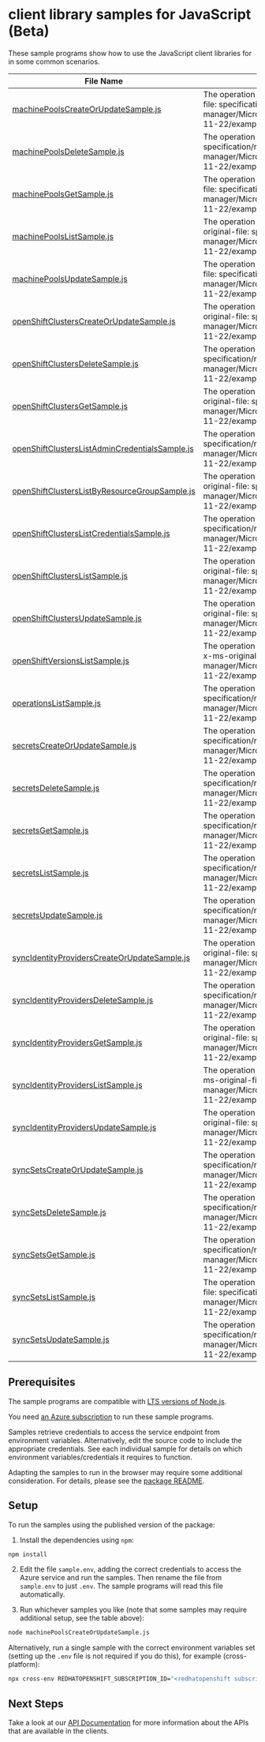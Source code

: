 # client library samples for JavaScript (Beta)

These sample programs show how to use the JavaScript client libraries for in some common scenarios.

| **File Name**                                                                                 | **Description**                                                                                                                                                                                                                                  |
| --------------------------------------------------------------------------------------------- | ------------------------------------------------------------------------------------------------------------------------------------------------------------------------------------------------------------------------------------------------ |
| [machinePoolsCreateOrUpdateSample.js][machinepoolscreateorupdatesample]                       | The operation returns properties of a MachinePool. x-ms-original-file: specification/redhatopenshift/resource-manager/Microsoft.RedHatOpenShift/openshiftclusters/stable/2023-11-22/examples/MachinePools_CreateOrUpdate.json                    |
| [machinePoolsDeleteSample.js][machinepoolsdeletesample]                                       | The operation returns nothing. x-ms-original-file: specification/redhatopenshift/resource-manager/Microsoft.RedHatOpenShift/openshiftclusters/stable/2023-11-22/examples/MachinePools_Delete.json                                                |
| [machinePoolsGetSample.js][machinepoolsgetsample]                                             | The operation returns properties of a MachinePool. x-ms-original-file: specification/redhatopenshift/resource-manager/Microsoft.RedHatOpenShift/openshiftclusters/stable/2023-11-22/examples/MachinePools_Get.json                               |
| [machinePoolsListSample.js][machinepoolslistsample]                                           | The operation returns properties of each MachinePool. x-ms-original-file: specification/redhatopenshift/resource-manager/Microsoft.RedHatOpenShift/openshiftclusters/stable/2023-11-22/examples/MachinePools_List.json                           |
| [machinePoolsUpdateSample.js][machinepoolsupdatesample]                                       | The operation returns properties of a MachinePool. x-ms-original-file: specification/redhatopenshift/resource-manager/Microsoft.RedHatOpenShift/openshiftclusters/stable/2023-11-22/examples/MachinePools_Update.json                            |
| [openShiftClustersCreateOrUpdateSample.js][openshiftclusterscreateorupdatesample]             | The operation returns properties of a OpenShift cluster. x-ms-original-file: specification/redhatopenshift/resource-manager/Microsoft.RedHatOpenShift/openshiftclusters/stable/2023-11-22/examples/OpenShiftClusters_CreateOrUpdate.json         |
| [openShiftClustersDeleteSample.js][openshiftclustersdeletesample]                             | The operation returns nothing. x-ms-original-file: specification/redhatopenshift/resource-manager/Microsoft.RedHatOpenShift/openshiftclusters/stable/2023-11-22/examples/OpenShiftClusters_Delete.json                                           |
| [openShiftClustersGetSample.js][openshiftclustersgetsample]                                   | The operation returns properties of a OpenShift cluster. x-ms-original-file: specification/redhatopenshift/resource-manager/Microsoft.RedHatOpenShift/openshiftclusters/stable/2023-11-22/examples/OpenShiftClusters_Get.json                    |
| [openShiftClustersListAdminCredentialsSample.js][openshiftclusterslistadmincredentialssample] | The operation returns the admin kubeconfig. x-ms-original-file: specification/redhatopenshift/resource-manager/Microsoft.RedHatOpenShift/openshiftclusters/stable/2023-11-22/examples/OpenShiftClusters_ListAdminCredentials.json                |
| [openShiftClustersListByResourceGroupSample.js][openshiftclusterslistbyresourcegroupsample]   | The operation returns properties of each OpenShift cluster. x-ms-original-file: specification/redhatopenshift/resource-manager/Microsoft.RedHatOpenShift/openshiftclusters/stable/2023-11-22/examples/OpenShiftClusters_ListByResourceGroup.json |
| [openShiftClustersListCredentialsSample.js][openshiftclusterslistcredentialssample]           | The operation returns the credentials. x-ms-original-file: specification/redhatopenshift/resource-manager/Microsoft.RedHatOpenShift/openshiftclusters/stable/2023-11-22/examples/OpenShiftClusters_ListCredentials.json                          |
| [openShiftClustersListSample.js][openshiftclusterslistsample]                                 | The operation returns properties of each OpenShift cluster. x-ms-original-file: specification/redhatopenshift/resource-manager/Microsoft.RedHatOpenShift/openshiftclusters/stable/2023-11-22/examples/OpenShiftClusters_List.json                |
| [openShiftClustersUpdateSample.js][openshiftclustersupdatesample]                             | The operation returns properties of a OpenShift cluster. x-ms-original-file: specification/redhatopenshift/resource-manager/Microsoft.RedHatOpenShift/openshiftclusters/stable/2023-11-22/examples/OpenShiftClusters_Update.json                 |
| [openShiftVersionsListSample.js][openshiftversionslistsample]                                 | The operation returns the installable OpenShift versions as strings. x-ms-original-file: specification/redhatopenshift/resource-manager/Microsoft.RedHatOpenShift/openshiftclusters/stable/2023-11-22/examples/OpenShiftVersions_List.json       |
| [operationsListSample.js][operationslistsample]                                               | The operation returns the RP operations. x-ms-original-file: specification/redhatopenshift/resource-manager/Microsoft.RedHatOpenShift/openshiftclusters/stable/2023-11-22/examples/Operations_List.json                                          |
| [secretsCreateOrUpdateSample.js][secretscreateorupdatesample]                                 | The operation returns properties of a Secret. x-ms-original-file: specification/redhatopenshift/resource-manager/Microsoft.RedHatOpenShift/openshiftclusters/stable/2023-11-22/examples/Secrets_CreateOrUpdate.json                              |
| [secretsDeleteSample.js][secretsdeletesample]                                                 | The operation returns nothing. x-ms-original-file: specification/redhatopenshift/resource-manager/Microsoft.RedHatOpenShift/openshiftclusters/stable/2023-11-22/examples/Secrets_Delete.json                                                     |
| [secretsGetSample.js][secretsgetsample]                                                       | The operation returns properties of a Secret. x-ms-original-file: specification/redhatopenshift/resource-manager/Microsoft.RedHatOpenShift/openshiftclusters/stable/2023-11-22/examples/Secrets_Get.json                                         |
| [secretsListSample.js][secretslistsample]                                                     | The operation returns properties of each Secret. x-ms-original-file: specification/redhatopenshift/resource-manager/Microsoft.RedHatOpenShift/openshiftclusters/stable/2023-11-22/examples/Secrets_List.json                                     |
| [secretsUpdateSample.js][secretsupdatesample]                                                 | The operation returns properties of a Secret. x-ms-original-file: specification/redhatopenshift/resource-manager/Microsoft.RedHatOpenShift/openshiftclusters/stable/2023-11-22/examples/Secrets_Update.json                                      |
| [syncIdentityProvidersCreateOrUpdateSample.js][syncidentityproviderscreateorupdatesample]     | The operation returns properties of a SyncIdentityProvider. x-ms-original-file: specification/redhatopenshift/resource-manager/Microsoft.RedHatOpenShift/openshiftclusters/stable/2023-11-22/examples/SyncIdentityProviders_CreateOrUpdate.json  |
| [syncIdentityProvidersDeleteSample.js][syncidentityprovidersdeletesample]                     | The operation returns nothing. x-ms-original-file: specification/redhatopenshift/resource-manager/Microsoft.RedHatOpenShift/openshiftclusters/stable/2023-11-22/examples/SyncIdentityProviders_Delete.json                                       |
| [syncIdentityProvidersGetSample.js][syncidentityprovidersgetsample]                           | The operation returns properties of a SyncIdentityProvider. x-ms-original-file: specification/redhatopenshift/resource-manager/Microsoft.RedHatOpenShift/openshiftclusters/stable/2023-11-22/examples/SyncIdentityProviders_Get.json             |
| [syncIdentityProvidersListSample.js][syncidentityproviderslistsample]                         | The operation returns properties of each SyncIdentityProvider. x-ms-original-file: specification/redhatopenshift/resource-manager/Microsoft.RedHatOpenShift/openshiftclusters/stable/2023-11-22/examples/SyncIdentityProviders_List.json         |
| [syncIdentityProvidersUpdateSample.js][syncidentityprovidersupdatesample]                     | The operation returns properties of a SyncIdentityProvider. x-ms-original-file: specification/redhatopenshift/resource-manager/Microsoft.RedHatOpenShift/openshiftclusters/stable/2023-11-22/examples/SyncIdentityProviders_Update.json          |
| [syncSetsCreateOrUpdateSample.js][syncsetscreateorupdatesample]                               | The operation returns properties of a SyncSet. x-ms-original-file: specification/redhatopenshift/resource-manager/Microsoft.RedHatOpenShift/openshiftclusters/stable/2023-11-22/examples/SyncSets_CreateOrUpdate.json                            |
| [syncSetsDeleteSample.js][syncsetsdeletesample]                                               | The operation returns nothing. x-ms-original-file: specification/redhatopenshift/resource-manager/Microsoft.RedHatOpenShift/openshiftclusters/stable/2023-11-22/examples/SyncSets_Delete.json                                                    |
| [syncSetsGetSample.js][syncsetsgetsample]                                                     | The operation returns properties of a SyncSet. x-ms-original-file: specification/redhatopenshift/resource-manager/Microsoft.RedHatOpenShift/openshiftclusters/stable/2023-11-22/examples/SyncSets_Get.json                                       |
| [syncSetsListSample.js][syncsetslistsample]                                                   | The operation returns properties of each SyncSet. x-ms-original-file: specification/redhatopenshift/resource-manager/Microsoft.RedHatOpenShift/openshiftclusters/stable/2023-11-22/examples/SyncSets_List.json                                   |
| [syncSetsUpdateSample.js][syncsetsupdatesample]                                               | The operation returns properties of a SyncSet. x-ms-original-file: specification/redhatopenshift/resource-manager/Microsoft.RedHatOpenShift/openshiftclusters/stable/2023-11-22/examples/SyncSets_Update.json                                    |

## Prerequisites

The sample programs are compatible with [LTS versions of Node.js](https://github.com/nodejs/release#release-schedule).

You need [an Azure subscription][freesub] to run these sample programs.

Samples retrieve credentials to access the service endpoint from environment variables. Alternatively, edit the source code to include the appropriate credentials. See each individual sample for details on which environment variables/credentials it requires to function.

Adapting the samples to run in the browser may require some additional consideration. For details, please see the [package README][package].

## Setup

To run the samples using the published version of the package:

1. Install the dependencies using `npm`:

```bash
npm install
```

2. Edit the file `sample.env`, adding the correct credentials to access the Azure service and run the samples. Then rename the file from `sample.env` to just `.env`. The sample programs will read this file automatically.

3. Run whichever samples you like (note that some samples may require additional setup, see the table above):

```bash
node machinePoolsCreateOrUpdateSample.js
```

Alternatively, run a single sample with the correct environment variables set (setting up the `.env` file is not required if you do this), for example (cross-platform):

```bash
npx cross-env REDHATOPENSHIFT_SUBSCRIPTION_ID="<redhatopenshift subscription id>" REDHATOPENSHIFT_RESOURCE_GROUP="<redhatopenshift resource group>" node machinePoolsCreateOrUpdateSample.js
```

## Next Steps

Take a look at our [API Documentation][apiref] for more information about the APIs that are available in the clients.

[machinepoolscreateorupdatesample]: https://github.com/Azure/azure-sdk-for-js/blob/main/sdk/redhatopenshift/arm-redhatopenshift/samples/v1-beta/javascript/machinePoolsCreateOrUpdateSample.js
[machinepoolsdeletesample]: https://github.com/Azure/azure-sdk-for-js/blob/main/sdk/redhatopenshift/arm-redhatopenshift/samples/v1-beta/javascript/machinePoolsDeleteSample.js
[machinepoolsgetsample]: https://github.com/Azure/azure-sdk-for-js/blob/main/sdk/redhatopenshift/arm-redhatopenshift/samples/v1-beta/javascript/machinePoolsGetSample.js
[machinepoolslistsample]: https://github.com/Azure/azure-sdk-for-js/blob/main/sdk/redhatopenshift/arm-redhatopenshift/samples/v1-beta/javascript/machinePoolsListSample.js
[machinepoolsupdatesample]: https://github.com/Azure/azure-sdk-for-js/blob/main/sdk/redhatopenshift/arm-redhatopenshift/samples/v1-beta/javascript/machinePoolsUpdateSample.js
[openshiftclusterscreateorupdatesample]: https://github.com/Azure/azure-sdk-for-js/blob/main/sdk/redhatopenshift/arm-redhatopenshift/samples/v1-beta/javascript/openShiftClustersCreateOrUpdateSample.js
[openshiftclustersdeletesample]: https://github.com/Azure/azure-sdk-for-js/blob/main/sdk/redhatopenshift/arm-redhatopenshift/samples/v1-beta/javascript/openShiftClustersDeleteSample.js
[openshiftclustersgetsample]: https://github.com/Azure/azure-sdk-for-js/blob/main/sdk/redhatopenshift/arm-redhatopenshift/samples/v1-beta/javascript/openShiftClustersGetSample.js
[openshiftclusterslistadmincredentialssample]: https://github.com/Azure/azure-sdk-for-js/blob/main/sdk/redhatopenshift/arm-redhatopenshift/samples/v1-beta/javascript/openShiftClustersListAdminCredentialsSample.js
[openshiftclusterslistbyresourcegroupsample]: https://github.com/Azure/azure-sdk-for-js/blob/main/sdk/redhatopenshift/arm-redhatopenshift/samples/v1-beta/javascript/openShiftClustersListByResourceGroupSample.js
[openshiftclusterslistcredentialssample]: https://github.com/Azure/azure-sdk-for-js/blob/main/sdk/redhatopenshift/arm-redhatopenshift/samples/v1-beta/javascript/openShiftClustersListCredentialsSample.js
[openshiftclusterslistsample]: https://github.com/Azure/azure-sdk-for-js/blob/main/sdk/redhatopenshift/arm-redhatopenshift/samples/v1-beta/javascript/openShiftClustersListSample.js
[openshiftclustersupdatesample]: https://github.com/Azure/azure-sdk-for-js/blob/main/sdk/redhatopenshift/arm-redhatopenshift/samples/v1-beta/javascript/openShiftClustersUpdateSample.js
[openshiftversionslistsample]: https://github.com/Azure/azure-sdk-for-js/blob/main/sdk/redhatopenshift/arm-redhatopenshift/samples/v1-beta/javascript/openShiftVersionsListSample.js
[operationslistsample]: https://github.com/Azure/azure-sdk-for-js/blob/main/sdk/redhatopenshift/arm-redhatopenshift/samples/v1-beta/javascript/operationsListSample.js
[secretscreateorupdatesample]: https://github.com/Azure/azure-sdk-for-js/blob/main/sdk/redhatopenshift/arm-redhatopenshift/samples/v1-beta/javascript/secretsCreateOrUpdateSample.js
[secretsdeletesample]: https://github.com/Azure/azure-sdk-for-js/blob/main/sdk/redhatopenshift/arm-redhatopenshift/samples/v1-beta/javascript/secretsDeleteSample.js
[secretsgetsample]: https://github.com/Azure/azure-sdk-for-js/blob/main/sdk/redhatopenshift/arm-redhatopenshift/samples/v1-beta/javascript/secretsGetSample.js
[secretslistsample]: https://github.com/Azure/azure-sdk-for-js/blob/main/sdk/redhatopenshift/arm-redhatopenshift/samples/v1-beta/javascript/secretsListSample.js
[secretsupdatesample]: https://github.com/Azure/azure-sdk-for-js/blob/main/sdk/redhatopenshift/arm-redhatopenshift/samples/v1-beta/javascript/secretsUpdateSample.js
[syncidentityproviderscreateorupdatesample]: https://github.com/Azure/azure-sdk-for-js/blob/main/sdk/redhatopenshift/arm-redhatopenshift/samples/v1-beta/javascript/syncIdentityProvidersCreateOrUpdateSample.js
[syncidentityprovidersdeletesample]: https://github.com/Azure/azure-sdk-for-js/blob/main/sdk/redhatopenshift/arm-redhatopenshift/samples/v1-beta/javascript/syncIdentityProvidersDeleteSample.js
[syncidentityprovidersgetsample]: https://github.com/Azure/azure-sdk-for-js/blob/main/sdk/redhatopenshift/arm-redhatopenshift/samples/v1-beta/javascript/syncIdentityProvidersGetSample.js
[syncidentityproviderslistsample]: https://github.com/Azure/azure-sdk-for-js/blob/main/sdk/redhatopenshift/arm-redhatopenshift/samples/v1-beta/javascript/syncIdentityProvidersListSample.js
[syncidentityprovidersupdatesample]: https://github.com/Azure/azure-sdk-for-js/blob/main/sdk/redhatopenshift/arm-redhatopenshift/samples/v1-beta/javascript/syncIdentityProvidersUpdateSample.js
[syncsetscreateorupdatesample]: https://github.com/Azure/azure-sdk-for-js/blob/main/sdk/redhatopenshift/arm-redhatopenshift/samples/v1-beta/javascript/syncSetsCreateOrUpdateSample.js
[syncsetsdeletesample]: https://github.com/Azure/azure-sdk-for-js/blob/main/sdk/redhatopenshift/arm-redhatopenshift/samples/v1-beta/javascript/syncSetsDeleteSample.js
[syncsetsgetsample]: https://github.com/Azure/azure-sdk-for-js/blob/main/sdk/redhatopenshift/arm-redhatopenshift/samples/v1-beta/javascript/syncSetsGetSample.js
[syncsetslistsample]: https://github.com/Azure/azure-sdk-for-js/blob/main/sdk/redhatopenshift/arm-redhatopenshift/samples/v1-beta/javascript/syncSetsListSample.js
[syncsetsupdatesample]: https://github.com/Azure/azure-sdk-for-js/blob/main/sdk/redhatopenshift/arm-redhatopenshift/samples/v1-beta/javascript/syncSetsUpdateSample.js
[apiref]: https://docs.microsoft.com/javascript/api/@azure/arm-redhatopenshift?view=azure-node-preview
[freesub]: https://azure.microsoft.com/free/
[package]: https://github.com/Azure/azure-sdk-for-js/tree/main/sdk/redhatopenshift/arm-redhatopenshift/README.md
